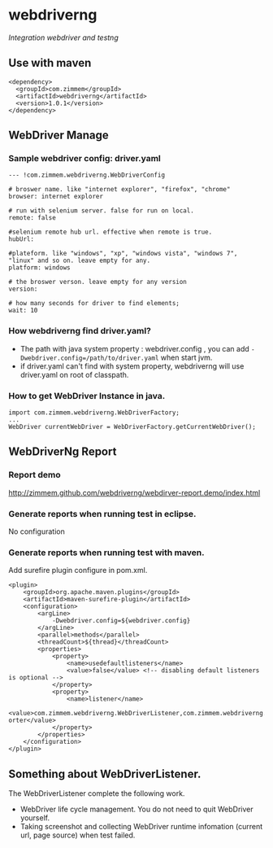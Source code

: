 webdriverng
===========

*Integration webdriver and testng*

## Use with maven

	<dependency>
	  <groupId>com.zimmem</groupId>
	  <artifactId>webdriverng</artifactId>
	  <version>1.0.1</version>
	</dependency>

## WebDriver Manage
### Sample webdriver config: driver.yaml

	--- !com.zimmem.webdriverng.WebDriverConfig
	
	# broswer name. like "internet explorer", "firefox", "chrome"
	browser: internet explorer
	
	# run with selenium server. false for run on local.
	remote: false
	
	#selenium remote hub url. effective when remote is true.
	hubUrl: 
	
	#plateform. like "windows", "xp", "windows vista", "windows 7", "linux" and so on. leave empty for any.
	platform: windows
	
	# the broswer verson. leave empty for any version
	version: 
	
	# how many seconds for driver to find elements;
	wait: 10

### How webdriverng find driver.yaml?

- The path with java system property : webdriver.config , you can add `-Dwebdriver.config=/path/to/driver.yaml` when start jvm.
- if driver.yaml can't find with system property, webdriverng will use driver.yaml on root of classpath.

### How to get WebDriver Instance in java.

	import com.zimmem.webdriverng.WebDriverFactory;
	...
	WebDriver currentWebDriver = WebDriverFactory.getCurrentWebDriver();

## WebDriverNg Report
### Report demo

http://zimmem.github.com/webdriverng/webdirver-report.demo/index.html

### Generate reports when running test in eclipse. 
No configuration
### Generate reports when running test with maven.
Add surefire plugin configure in pom.xml.

	<plugin>
		<groupId>org.apache.maven.plugins</groupId>
		<artifactId>maven-surefire-plugin</artifactId>
		<configuration>
			<argLine>
				-Dwebdriver.config=${webdriver.config}
			</argLine>
			<parallel>methods</parallel>
			<threadCount>${thread}</threadCount>
			<properties>
				<property>
					<name>usedefaultlisteners</name>
					<value>false</value> <!-- disabling default listeners is optional -->
				</property>
				<property>
					<name>listener</name>
					<value>com.zimmem.webdriverng.WebDriverListener,com.zimmem.webdriverng.report.WebDriverReport,org.testng.reporters.XMLRep
	orter</value>
				</property>
			</properties>
		</configuration>
	</plugin>


## Something about WebDriverListener.

The WebDriverListener complete the following work.

- WebDriver life cycle management. You do not need to quit WebDriver yourself.
- Taking screenshot and collecting WebDriver runtime infomation (current url, page source) when test failed.	
